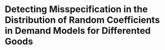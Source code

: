 # Detecting Misspecification in the Distribution of Random Coefficients in Demand Models for Differented Goods

